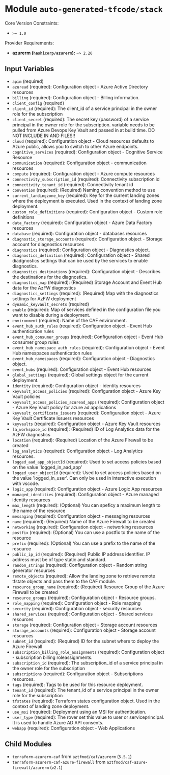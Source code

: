
# Module `auto-generated-tfcode/stack`

Core Version Constraints:
* `>= 1.0`

Provider Requirements:
* **azurerm (`hashicorp/azurerm`):** `~> 2.20`

## Input Variables
* `apim` (required)
* `azuread` (required): Configuration object - Azure Active Directory resources
* `billing` (required): Configuration object - Billing information.
* `client_config` (required)
* `client_id` (required): The client_id of a service principal in the owner role for the subscription
* `client_secret` (required): The secret key (password) of a service principal in the owner role for the subscription. variable needs to be pulled from Azure Devops Key Vault and passed in at build time. DO NOT INCLUDE IN AND FILES!!
* `cloud` (required): Configuration object - Cloud resources defaults to Azure public, allows you to switch to other Azure endpoints.
* `cognitive_services` (required): Configuration object - Cognitive Service Resource 
* `communication` (required): Configuration object - communication resources
* `compute` (required): Configuration object - Azure compute resources
* `connectivity_subscription_id` (required): Connectivity subscription id
* `connectivity_tenant_id` (required): Connectivity tenant id
* `convention` (required): (Required) Naming convention method to use
* `current_landingzone_key` (required): Key for the current landing zones where the deployment is executed. Used in the context of landing zone deployment.
* `custom_role_definitions` (required): Configuration object - Custom role definitions
* `data_factory` (required): Configuration object - Azure Data Factory resources
* `database` (required): Configuration object - databases resources
* `diagnostic_storage_accounts` (required): Configuration object - Storage account for diagnostics resources
* `diagnostics` (required): Configuration object - Diagnostics object.
* `diagnostics_definition` (required): Configuration object - Shared diadgnostics settings that can be used by the services to enable diagnostics.
* `diagnostics_destinations` (required): Configuration object - Describes the destinations for the diagnostics.
* `diagnostics_map` (required): (Required) Storage Account and Event Hub data for the AzFW diagnostics
* `diagnostics_settings` (required): (Required) Map with the diagnostics settings for AzFW deployment
* `dynamic_keyvault_secrets` (required)
* `enable` (required): Map of services defined in the configuration file you want to disable during a deployment.
* `environment` (required): Name of the CAF environment.
* `event_hub_auth_rules` (required): Configuration object - Event Hub authentication rules
* `event_hub_consumer_groups` (required): Configuration object - Event Hub consumer group rules
* `event_hub_namespace_auth_rules` (required): Configuration object - Event Hub namespaces authentication rules
* `event_hub_namespaces` (required): Configuration object - Diagnostics object.
* `event_hubs` (required): Configuration object - Event Hub resources
* `global_settings` (required): Global settings object for the current deployment.
* `identity` (required): Configuration object - identity resources
* `keyvault_access_policies` (required): Configuration object - Azure Key Vault policies
* `keyvault_access_policies_azuread_apps` (required): Configuration object - Azure Key Vault policy for azure ad applications
* `keyvault_certificate_issuers` (required): Configuration object - Azure Key Vault Certificate Issuers resources
* `keyvaults` (required): Configuration object - Azure Key Vault resources
* `la_workspace_id` (required): (Required) ID of Log Analytics data for the AzFW diagnostics
* `location` (required): (Required) Location of the Azure Firewall to be created
* `log_analytics` (required): Configuration object - Log Analytics resources.
* `logged_aad_app_objectId` (required): Used to set access policies based on the value 'logged_in_aad_app'
* `logged_user_objectId` (required): Used to set access policies based on the value 'logged_in_user'. Can only be used in interactive execution with vscode.
* `logic_app` (required): Configuration object - Azure Logic App resources
* `managed_identities` (required): Configuration object - Azure managed identity resources
* `max_length` (required): (Optional) You can speficy a maximum length to the name of the resource
* `messaging` (required): Configuration object - messaging resources
* `name` (required): (Required) Name of the Azure Firewall to be created
* `networking` (required): Configuration object - networking resources
* `postfix` (required): (Optional) You can use a postfix to the name of the resource
* `prefix` (required): (Optional) You can use a prefix to the name of the resource
* `public_ip_id` (required): (Required) Public IP address identifier. IP address must be of type static and standard.
* `random_strings` (required): Configuration object - Random string generator resources
* `remote_objects` (required): Allow the landing zone to retrieve remote tfstate objects and pass them to the CAF module.
* `resource_group_name` (required): (Required) Resource Group of the Azure Firewall to be created
* `resource_groups` (required): Configuration object - Resource groups.
* `role_mapping` (required): Configuration object - Role mapping
* `security` (required): Configuration object - security resources
* `shared_services` (required): Configuration object - Shared services resources
* `storage` (required): Configuration object - Storage account resources
* `storage_accounts` (required): Configuration object - Storage account resources
* `subnet_id` (required): (Required) ID for the subnet where to deploy the Azure Firewall 
* `subscription_billing_role_assignments` (required): Configuration object - subscription billing roleassignments.
* `subscription_id` (required): The subscription_id of a service principal in the owner role for the subscription
* `subscriptions` (required): Configuration object - Subscriptions resources.
* `tags` (required): Tags to be used for this resource deployment.
* `tenant_id` (required): The tenant_id of a service principal in the owner role for the subscription
* `tfstates` (required): Terraform states configuration object. Used in the context of landing zone deployment.
* `use_msi` (required): Deployment using an MSI for authentication.
* `user_type` (required): The rover set this value to user or serviceprincipal. It is used to handle Azure AD API consents.
* `webapp` (required): Configuration object - Web Applications

## Child Modules
* `terraform-azurerm-caf` from `aztfmod/caf/azurerm` (`5.5.1`)
* `terraform-azurerm-caf-azure-firewall` from `aztfmod/caf-azure-firewall/azurerm` (`v2.1`)

